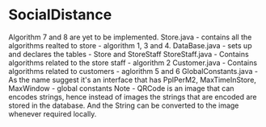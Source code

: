 # SocialDistance

Algorithm 7 and 8 are yet to be implemented.
Store.java - contains all the algorithms realted to store - algorithm 1, 3 and 4.
DataBase.java - sets up and declares the tables - Store and StoreStaff
StoreStaff.java - Contains algorithms related to the store staff - algorithm 2
Customer.java - Contains algorithms related to customers - aglorithm 5 and 6
GlobalConstants.java - As the name suggest it's an interface that has PplPerM2, MaxTimeInStore, MaxWindow - global constants
Note - QRCode is an image that can encodes strings, hence instead of images the strings that are encoded are stored in the database.
And the String can be converted to the image whenever required locally.
